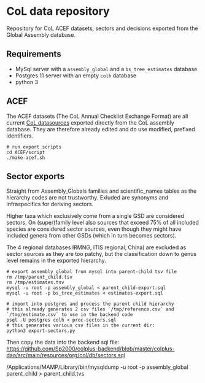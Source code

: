 # CoL data repository
Repository for CoL ACEF datasets, sectors and decisions exported from the Global Assembly database. 

## Requirements
 - MySql server with a `assembly_global` and a `bs_tree_estimates` database
 - Postgres 11 server with an empty `colh` database
 - python 3

## ACEF
The ACEF datasets (The CoL Annual Checklist Exchange Format) are all current [CoL datasources](http://www.catalogueoflife.org/col/info/databases) exported directly from the CoL assembly database.
They are therefore already edited and do use modified, prefixed identifiers.

```
# run export scripts
cd ACEF/script
./make-acef.sh
```


## Sector exports
Straight from Assembly_Globals families and scientific_names tables as the hierarchy codes are not trustworthy.
Exluded are synonyms and infraspecifics for deriving sectors.

Higher taxa which exclusively come from a single GSD are considered sectors.
On (super)family level also sources that exceed 75% of all included species are considered sector sources, even though they
might have included genera from other GSDs (which in turn becomes sectors).

The 4 regional databases IRMNG, ITIS regional, China) are excluded as sector sources as they are too patchy, 
but the classification down to genus level remains in the exported hierarchy.

```
# export assembly global from mysql into parent-child tsv file
rm /tmp/parent_child.tsv
rm /tmp/estimates.tsv
mysql -u root -p assembly_global < parent_child-export.sql
mysql -u root -p bs_tree_estimates < estimates-export.sql

# import into postgres and process the parent child hierarchy
# this already generates 2 csv files `/tmp/reference.csv` and `/tmp/estimate.csv` to use in the backend code
psql -U postgres colh < proc-sectors.sql 
# this generates various csv files in the current dir:
python3 export-sectors.py
```

Then copy the data into the backend sql file:
https://github.com/Sp2000/colplus-backend/blob/master/colplus-dao/src/main/resources/org/col/db/sectors.sql

/Applications/MAMP/Library/bin/mysqldump -u root -p assembly_global parent_child > parent_child.tvs